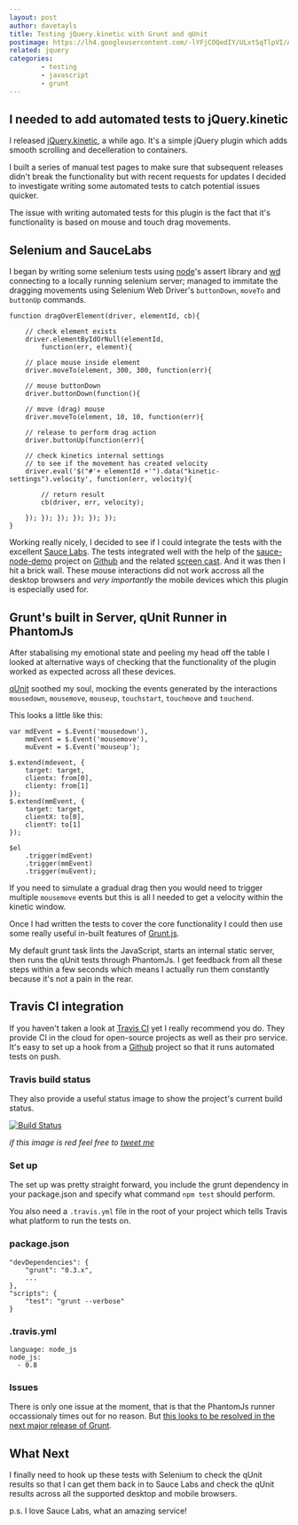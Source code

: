 ```yaml
---
layout: post
author: davetayls
title: Testing jQuery.kinetic with Grunt and qUnit
postimage: https://lh4.googleusercontent.com/-lYFjCOQedIY/ULxtSqTlpVI/AAAAAAAAtvY/9t4VtZviMAY/s800/qunit-grunt-travis-sauce.png
related: jquery
categories:
        - testing
        - javascript
        - grunt
---
```



I needed to add automated tests to jQuery.kinetic
--

I released [jQuery.kinetic](https://davetayls.me/jquery.kinetic), a while ago. It's a simple jQuery plugin which adds smooth scrolling and decelleration to containers.

I built a series of manual test pages to make sure that subsequent releases didn't break the functionality but with recent requests for updates I decided to investigate writing some automated tests to catch potential issues quicker.

The issue with writing automated tests for this plugin is the fact that it's functionality is based on mouse and touch drag movements.

Selenium and SauceLabs
--

I began by writing some selenium tests using [node](http://nodejs.org)'s assert library and [wd](https://npmjs.org/package/wd) connecting to a locally running selenium server; managed to immitate the dragging movements using Selenium Web Driver's `buttonDown`, `moveTo` and `buttonUp` commands.

    function dragOverElement(driver, elementId, cb){

        // check element exists
        driver.elementByIdOrNull(elementId,
            function(err, element){

        // place mouse inside element
        driver.moveTo(element, 300, 300, function(err){

        // mouse buttonDown
        driver.buttonDown(function(){

        // move (drag) mouse
        driver.moveTo(element, 10, 10, function(err){

        // release to perform drag action
        driver.buttonUp(function(err){

        // check kinetics internal settings
        // to see if the movement has created velocity
        driver.eval('$("#'+ elementId +'").data("kinetic-settings").velocity', function(err, velocity){

            // return result
            cb(driver, err, velocity);

        }); }); }); }); }); });
    }

Working really nicely, I decided to see if I could integrate the tests with the excellent [Sauce Labs](https://saucelabs.com/). The tests integrated well with the help of the [sauce-node-demo](https://github.com/jlipps/sauce-node-demo) project on [Github](http://github.com) and the related [screen cast](http://youtu.be/Dzplh1tAwIg). And it was then I hit a brick wall. These mouse interactions did not work accross all the desktop browsers and *very importantly* the mobile devices which this plugin is especially used for.

Grunt's built in Server, qUnit Runner in PhantomJs
--

After stabalising my emotional state and peeling my head off the table I looked at alternative ways of checking that the functionality of the plugin worked as expected across all these devices.

[qUnit](http://qunitjs.com/) soothed my soul, mocking the events generated by the interactions `mousedown`, `mousemove`, `mouseup`, `touchstart`, `touchmove` and `touchend`.

This looks a little like this:

    var mdEvent = $.Event('mousedown'),
        mmEvent = $.Event('mousemove'),
        muEvent = $.Event('mouseup');

    $.extend(mdevent, {
        target: target,
        clientx: from[0],
        clienty: from[1]
    });
    $.extend(mmEvent, {
        target: target,
        clientX: to[0],
        clientY: to[1]
    });

    $el
        .trigger(mdEvent)
        .trigger(mmEvent)
        .trigger(muEvent);


If you need to simulate a gradual drag then you would need to trigger multiple `mousemove` events but this is all I needed to get a velocity within the kinetic window.

Once I had written the tests to cover the core functionality I could then use some really useful in-built features of [Grunt.js](http://gruntjs.com).

My default grunt task lints the JavaScript, starts an internal static server, then runs the qUnit tests through PhantomJs. I get feedback from all these steps within a few seconds which means I actually run them constantly because it's not a pain in the rear.

Travis CI integration
--

If you haven't taken a look at [Travis CI](http://travis-ci.org) yet I really recommend you do. They provide CI in the cloud for open-source projects as well as their pro service. It's easy to set up a hook from a [Github](http://github.com) project so that it runs automated tests on push.


### Travis build status

They also provide a useful status image to show the project's current build status.

[![Build Status](https://secure.travis-ci.org/davetayls/jquery.kinetic.png)](http://travis-ci.org/davetayls/jquery.kinetic)

*if this image is red feel free to [tweet me](https://twitter.com/davetayls)*

### Set up

The set up was pretty straight forward, you include the grunt dependency in your package.json and specify what command `npm test` should perform.

You also need a `.travis.yml` file in the root of your project which tells Travis what platform to run the tests on.

### package.json

    "devDependencies": {
        "grunt": "0.3.x",
        ...
    },
    "scripts": {
        "test": "grunt --verbose"
    }


### .travis.yml

    language: node_js
    node_js:
      - 0.8

### Issues

There is only one issue at the moment, that is that the PhantomJs runner occassionaly times out for no reason. But [this looks to be resolved in the next major release of Grunt](https://github.com/gruntjs/grunt/issues/219).

What Next
--

I finally need to hook up these tests with Selenium to check the qUnit results so that I can get them back in to Sauce Labs and check the qUnit results across all the supported desktop and mobile browsers.

p.s. I love Sauce Labs, what an amazing service!
